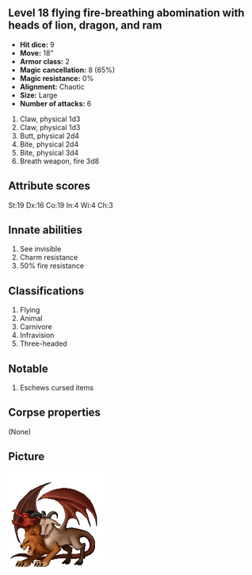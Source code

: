 ## Level 18 flying fire-breathing abomination with heads of lion, dragon, and ram

- **Hit dice:** 9
- **Move:** 18"
- **Armor class:** 2
- **Magic cancellation:** 8 (65%)
- **Magic resistance:** 0%
- **Alignment:** Chaotic
- **Size:** Large
- **Number of attacks:** 6
1. Claw, physical 1d3
2. Claw, physical 1d3
3. Butt, physical 2d4
4. Bite, physical 2d4
5. Bite, physical 3d4
6. Breath weapon, fire 3d8

## Attribute scores

St:19 Dx:16 Co:19 In:4 Wi:4 Ch:3

## Innate abilities

1. See invisible
2. Charm resistance
3. 50% fire resistance

## Classifications

1. Flying
2. Animal
3. Carnivore
4. Infravision
5. Three-headed

## Notable

1. Eschews cursed items

## Corpse properties

(None)

## Picture

![Chimera](https://github.com/hyvanmielenpelit/GnollHackTileSet/blob/main/Monsters/chimera/chimera.png?raw=true)
